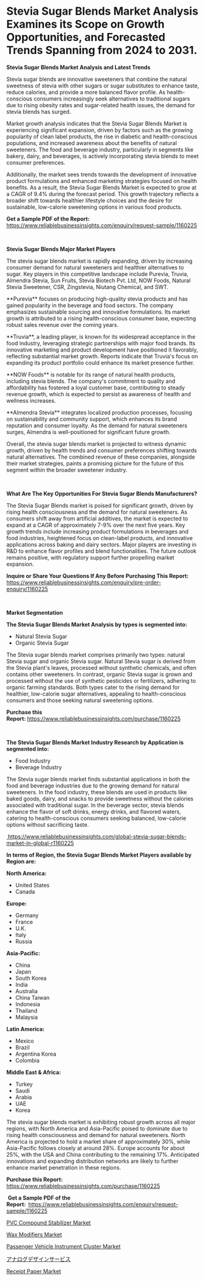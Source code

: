 <p><h1>Stevia Sugar Blends Market Analysis Examines its Scope on Growth Opportunities, and Forecasted Trends Spanning from 2024 to 2031.</h1></p><p><strong>Stevia Sugar Blends Market Analysis and Latest Trends</strong></p>
<p><p>Stevia sugar blends are innovative sweeteners that combine the natural sweetness of stevia with other sugars or sugar substitutes to enhance taste, reduce calories, and provide a more balanced flavor profile. As health-conscious consumers increasingly seek alternatives to traditional sugars due to rising obesity rates and sugar-related health issues, the demand for stevia blends has surged. </p><p>Market growth analysis indicates that the Stevia Sugar Blends Market is experiencing significant expansion, driven by factors such as the growing popularity of clean label products, the rise in diabetic and health-conscious populations, and increased awareness about the benefits of natural sweeteners. The food and beverage industry, particularly in segments like bakery, dairy, and beverages, is actively incorporating stevia blends to meet consumer preferences.</p><p>Additionally, the market sees trends towards the development of innovative product formulations and enhanced marketing strategies focused on health benefits. As a result, the Stevia Sugar Blends Market is expected to grow at a CAGR of 9.4% during the forecast period. This growth trajectory reflects a broader shift towards healthier lifestyle choices and the desire for sustainable, low-calorie sweetening options in various food products.</p></p>
<p><strong>Get a Sample PDF of the Report:&nbsp;</strong> <a href="https://www.reliablebusinessinsights.com/enquiry/request-sample/1160225">https://www.reliablebusinessinsights.com/enquiry/request-sample/1160225</a></p>
<p>&nbsp;</p>
<p><strong>Stevia Sugar Blends Major Market Players</strong></p>
<p><p>The stevia sugar blends market is rapidly expanding, driven by increasing consumer demand for natural sweeteners and healthier alternatives to sugar. Key players in this competitive landscape include Purevia, Truvia, Almendra Stevia, Sun Fruits, Stevia Biotech Pvt. Ltd, NOW Foods, Natural Stevia Sweetener, CSR, Zingstevia, Niutang Chemical, and SWT.</p><p>**Purevia** focuses on producing high-quality stevia products and has gained popularity in the beverage and food sectors. The company emphasizes sustainable sourcing and innovative formulations. Its market growth is attributed to a rising health-conscious consumer base, expecting robust sales revenue over the coming years.</p><p>**Truvia**, a leading player, is known for its widespread acceptance in the food industry, leveraging strategic partnerships with major food brands. Its innovative marketing and product development have positioned it favorably, reflecting substantial market growth. Reports indicate that Truvia's focus on expanding its product portfolio could enhance its market presence further.</p><p>**NOW Foods** is notable for its range of natural health products, including stevia blends. The company's commitment to quality and affordability has fostered a loyal customer base, contributing to steady revenue growth, which is expected to persist as awareness of health and wellness increases.</p><p>**Almendra Stevia** integrates localized production processes, focusing on sustainability and community support, which enhances its brand reputation and consumer loyalty. As the demand for natural sweeteners surges, Almendra is well-positioned for significant future growth.</p><p>Overall, the stevia sugar blends market is projected to witness dynamic growth, driven by health trends and consumer preferences shifting towards natural alternatives. The combined revenue of these companies, alongside their market strategies, paints a promising picture for the future of this segment within the broader sweetener industry.</p></p>
<p>&nbsp;</p>
<p><strong>What Are The Key Opportunities For Stevia Sugar Blends Manufacturers?</strong></p>
<p><p>The Stevia Sugar Blends market is poised for significant growth, driven by rising health consciousness and the demand for natural sweeteners. As consumers shift away from artificial additives, the market is expected to expand at a CAGR of approximately 7-9% over the next five years. Key growth trends include increasing product formulations in beverages and food industries, heightened focus on clean-label products, and innovative applications across baking and dairy sectors. Major players are investing in R&D to enhance flavor profiles and blend functionalities. The future outlook remains positive, with regulatory support further propelling market expansion.</p></p>
<p><strong>Inquire or Share Your Questions If Any Before Purchasing This Report:</strong> <a href="https://www.reliablebusinessinsights.com/enquiry/pre-order-enquiry/1160225">https://www.reliablebusinessinsights.com/enquiry/pre-order-enquiry/1160225</a></p>
<p>&nbsp;</p>
<p><strong>Market Segmentation</strong></p>
<p><strong>The Stevia Sugar Blends Market Analysis by types is segmented into:</strong></p>
<p><ul><li>Natural Stevia Sugar</li><li>Organic Stevia Sugar</li></ul></p>
<p><p>The Stevia sugar blends market comprises primarily two types: natural Stevia sugar and organic Stevia sugar. Natural Stevia sugar is derived from the Stevia plant's leaves, processed without synthetic chemicals, and often contains other sweeteners. In contrast, organic Stevia sugar is grown and processed without the use of synthetic pesticides or fertilizers, adhering to organic farming standards. Both types cater to the rising demand for healthier, low-calorie sugar alternatives, appealing to health-conscious consumers and those seeking natural sweetening options.</p></p>
<p><strong>Purchase this Report:&nbsp;</strong><a href="https://www.reliablebusinessinsights.com/purchase/1160225">https://www.reliablebusinessinsights.com/purchase/1160225</a></p>
<p>&nbsp;</p>
<p><strong>The Stevia Sugar Blends Market Industry Research by Application is segmented into:</strong></p>
<p><ul><li>Food Industry</li><li>Beverage Industry</li></ul></p>
<p><p>The Stevia sugar blends market finds substantial applications in both the food and beverage industries due to the growing demand for natural sweeteners. In the food industry, these blends are used in products like baked goods, dairy, and snacks to provide sweetness without the calories associated with traditional sugar. In the beverage sector, stevia blends enhance the flavor of soft drinks, energy drinks, and flavored waters, catering to health-conscious consumers seeking balanced, low-calorie options without sacrificing taste.</p></p>
<p><a href="https://www.reliablebusinessinsights.com/global-stevia-sugar-blends-market-in-global-r1160225">&nbsp;https://www.reliablebusinessinsights.com/global-stevia-sugar-blends-market-in-global-r1160225</a></p>
<p><strong>In terms of Region, the Stevia Sugar Blends Market Players available by Region are:</strong></p>
<p>
    <p> <strong> North America: </strong>
        <ul>
            <li>United States</li>
            <li>Canada</li>
        </ul>
        </p> 
    <p> <strong> Europe: </strong>
        <ul>
            <li>Germany</li>
            <li>France</li>
            <li>U.K.</li>
            <li>Italy</li>
            <li>Russia</li>
        </ul>
        </p> 
    <p> <strong> Asia-Pacific: </strong>
        <ul>
            <li>China</li>
            <li>Japan</li>
            <li>South Korea</li>
            <li>India</li>
            <li>Australia</li>
            <li>China Taiwan</li>
            <li>Indonesia</li>
            <li>Thailand</li>
            <li>Malaysia</li>
        </ul>
        </p> 
    <p> <strong> Latin America: </strong>
        <ul>
            <li>Mexico</li>
            <li>Brazil</li>
            <li>Argentina Korea</li>
            <li>Colombia</li>
        </ul>
        </p> 
    <p> <strong> Middle East & Africa: </strong>
        <ul>
            <li>Turkey</li>
            <li>Saudi</li>
            <li>Arabia</li>
            <li>UAE</li>
            <li>Korea</li>
        </ul>
    </p>
    </p>
<p><p>The stevia sugar blends market is exhibiting robust growth across all major regions, with North America and Asia-Pacific poised to dominate due to rising health consciousness and demand for natural sweeteners. North America is projected to hold a market share of approximately 30%, while Asia-Pacific follows closely at around 28%. Europe accounts for about 25%, with the USA and China contributing to the remaining 17%. Anticipated innovations and expanding distribution networks are likely to further enhance market penetration in these regions.</p></p>
<p><strong>Purchase this Report: </strong><a href="https://www.reliablebusinessinsights.com/purchase/1160225">https://www.reliablebusinessinsights.com/purchase/1160225</a></p>
<p>&nbsp;<strong>Get a Sample PDF of the Report:&nbsp;&nbsp;</strong><a href="https://www.reliablebusinessinsights.com/enquiry/request-sample/1160225">https://www.reliablebusinessinsights.com/enquiry/request-sample/1160225</a></p>
<p><strong></strong></p>
<p><p><a href="https://issuu.com/reportprime-2/docs/pvc-compound-stabilizer-market-size_6b11de7560947c">PVC Compound Stabilizer Market</a></p><p><a href="https://issuu.com/reportprime-2/docs/wax-modifiers-market-size-2030.pptx_1bf0a6b59f46b6">Wax Modifiers Market</a></p><p><a href="https://github.com/sumonsky0m/Market-Research-Report-List-1/blob/main/passenger-vehicle-instrument-cluster-market.md">Passenger Vehicle Instrument Cluster Market</a></p><p><a href="https://medium.com/@eunawiegad2023/analog-design-services-market-%E3%81%AF-%E3%82%B3%E3%82%B9%E3%83%88%E7%AE%A1%E7%90%86%E3%81%A8%E5%8A%B9%E7%8E%87%E5%90%91%E4%B8%8A%E3%82%92%E5%84%AA%E5%85%88%E3%81%97%E3%81%BE%E3%81%99-%E3%81%95%E3%82%89%E3%81%AB-%E5%A0%B1%E5%91%8A%E6%9B%B8%E3%81%AF%E5%B8%82%E5%A0%B4%E3%81%AE%E9%9C%80%E8%A6%81%E9%9D%A2%E3%81%A8%E4%BE%9B%E7%B5%A6%E9%9D%A2%E3%81%AE%E4%B8%A1%E6%96%B9%E3%82%92%E3%82%AB%E3%83%90%E3%83%BC%E3%81%97%E3%81%A6%E3%81%84%E3%81%BE%E3%81%99-analog-design-e56b071721a1">アナログデザインサービス</a></p><p><a href="https://www.linkedin.com/pulse/receipt-paper-market-global-regional-analysis-focus-region-rdgye?trackingId=TfZsKXcbTTKumqTgLlRbKA%3D%3D">Receipt Paper Market</a></p></p>